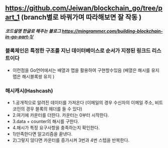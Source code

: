 
## https://github.com/Jeiwan/blockchain_go/tree/part_1  (branch별로 바꿔가며 따라해보면 잘 작동 )

##### 코드설명 한글로 해주는 블로그 https://mingrammer.com/building-blockchain-in-go-part-1/

### 블록체인은 특정한 구조를 지닌 데이터베이스로 순서가 지정된 링크드 리스트이다
- 이런점을 Go언어에서는 배열과 맵을 활용하여 구현할수있음 (배열은 해시를 유지 맵은 해시블록쌍 유지 )


### 해시캐시(Hashcash)
- 1.공개적으로 알려진 데이터를 가져온다 (이메일의 경우 수신자의 이메일 주소, 비트코인의 경우 블록의 헤더를 들 수 있다)
- 2.여기에 카운터를 더한다. 카운터는 0부터 시작한다.
- 3.data + counter의 해시를 구한다.
- 4.해시가 특정 요구사항을 충족하는지 확인한다.
- 1)만족한다면 알고리즘을 끝낸다.
- 2)그렇지 않다면 카운터를 증가시켜 3번과 4번 스텝을 반복한다.